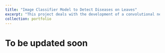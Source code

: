 ```yaml
---
title: "Image Classifier Model to Detect Diseases on Leaves"
excerpt: "This project deals with the development of a convolutional neural network to detect leaves and the diseases on them if any are present. <br/><img src='/images/project2.jpg' width = '50%'>"
collection: portfolio
---
```


# To be updated soon
